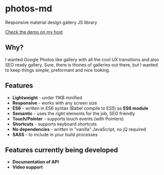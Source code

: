 # photos-md
Responsive material design gallery JS library

<!--[Check the demo on CodePen](http://codepen.io/a_skuba/pen/apbEOy/)-->
[Check the demo on my host](http://www.skuba-buba.com/share/photos-md/)

## Why?
I wanted Google Photos like gallery with all the cool UX transitions and also SEO ready gallery. Sure, there is thones of galleries out there, but I wanted to keep things simple, preformant and nice looking.

## Features
- **Lightweight** - under 11KB minified
- **Responsive** - works with any screen size
- **ES6** - written in ES6 syntax (Babel compile to ES5) as **ES6 module**
- **Semantic** - uses the *right* elements for the job, SEO friendly
- **Touch/Pointer** - supports touch events (with Pointers)
- **Shortcuts** - supports keyboard shortcuts
- **No dependencies** - written in "vanilla" JavaScript, no jQ required
- **SASS** - to include in your build processes

## Features currently being developed

- **Documentation of API**
- **Video support**
